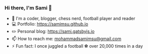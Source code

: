 ### Hi there, I'm Sami 👋

- 🎊 I'm a coder, blogger, chess nerd, football player and reader
- 💻 Portfolio: https://samimsu.github.io
- ✏️ Personal blog: https://sami.gatsbyjs.io
- 📫 How to reach me: mohammadsamimsu@gmail.com
- ⚡ Fun fact: I once juggled a football ⚽ over 20,000 times in a day
